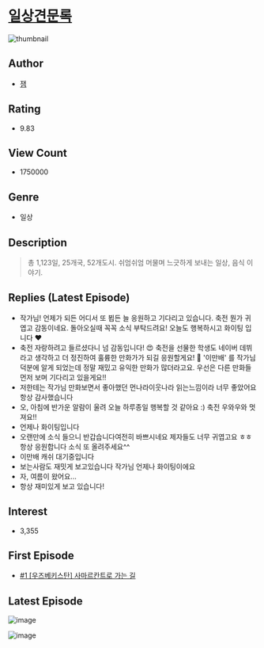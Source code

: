 # [일상견문록](https://comic.naver.com/bestChallenge/list?titleId=703099)
![thumbnail](https://image-comic.pstatic.net/user_contents_data/challenge_comic/2023/03/02/313585/upload_3558795003169956662_480x623.jpeg)

## Author
- [잼](https://comic.naver.com/artistTitle?id=313585)

## Rating
- 9.83

## View Count
- 1750000

## Genre
- 일상

## Description
> 총 1,123일, 25개국, 52개도시. 쉬엄쉬엄 머물며 느긋하게 보내는 일상, 음식 이야기.

## Replies (Latest Episode)
- 작가님! 언제가 되든 어디서 또 뵙든 늘 응원하고 기다리고 있습니다. 축전 뭔가 귀엽고 감동이네요. 돌아오실때 꼭꼭 소식 부탁드려요! 오늘도 행복하시고 화이팅 입니다 ❤️
- 축전 자랑하려고 들르셨다니 넘 감동입니다! 😍 축전을 선물한 학생도 네이버 데뷔라고 생각하고 더 정진하여 훌륭한 만화가가 되길 응원할게요! 🌱 '이만배' 를 작가님 덕분에 알게 되었는데 정말 재밌고 유익한 만화가 많더라고요. 우선은 다른 만화들 먼저 보며 기다리고 있을게요!!
- 저한테는 작가님 만화보면서 좋아했던 먼나라이웃나라 읽는느낌이라 너무 좋았어요 항상 감사했습니다
- 오, 아침에 반가운 알람이 울려 오늘 하루종일 행복할 것 같아요 :) 축전 우와우와 멋져요!!
- 언제나 화이팅입니다
- 오랜만에 소식 들으니 반갑습니다여전히 바쁘시네요 제자들도 너무 귀엽고요 ㅎㅎ 항상 응원합니다 소식 또 올려주세요^^
- 이만배 캐쉬 대기중입니다
- 보는사람도 재밋게 보고있습니다 작가님 언제나 화이팅이에요
- 자, 여름이 왔어요...
- 항상 재미있게 보고 있습니다!

## Interest
- 3,355

## First Episode
- [#1 [우즈베키스탄] 사마르칸트로 가는 길](https://comic.naver.com/bestChallenge/detail?titleId=703099&no=1)

## Latest Episode
![image](https://image-comic.pstatic.net/user_contents_data/challenge_comic/2023/05/15/313585/upload_3832901250435920741.jpeg)

![image](https://image-comic.pstatic.net/user_contents_data/challenge_comic/2023/05/15/313585/upload_3834081928302506038.jpeg)
